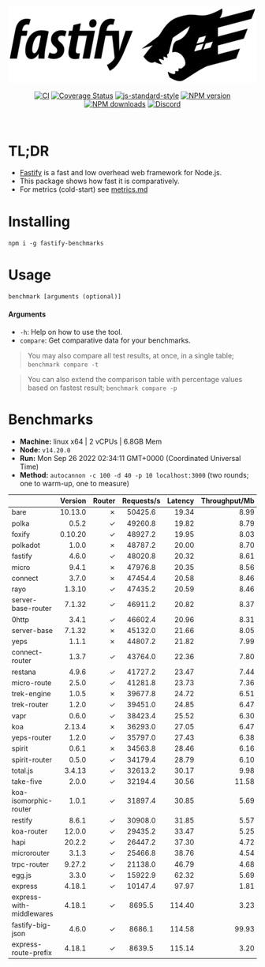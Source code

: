 <div align="center">
  <img src="https://github.com/fastify/graphics/raw/HEAD/fastify-landscape-outlined.svg" width="650" height="auto"/>
</div>

<div align="center">

[![CI](https://github.com/fastify/fastify/workflows/ci/badge.svg)](https://github.com/fastify/fastify/actions/workflows/ci.yml)
[![Coverage Status](https://coveralls.io/repos/github/fastify/fastify/badge.svg?branch=master)](https://coveralls.io/github/fastify/fastify?branch=master)
[![js-standard-style](https://img.shields.io/badge/code%20style-standard-brightgreen.svg?style=flat)](http://standardjs.com/)
[![NPM version](https://img.shields.io/npm/v/fastify.svg?style=flat)](https://www.npmjs.com/package/fastify)
[![NPM downloads](https://img.shields.io/npm/dm/fastify.svg?style=flat)](https://www.npmjs.com/package/fastify) [![Discord](https://img.shields.io/discord/725613461949906985)](https://discord.gg/fastify)

</div>
<br />

# TL;DR

* [Fastify](https://github.com/fastify/fastify) is a fast and low overhead web framework for Node.js.
* This package shows how fast it is comparatively.
* For metrics (cold-start) see [metrics.md](./METRICS.md)

# Installing

```
npm i -g fastify-benchmarks
```

# Usage

```
benchmark [arguments (optional)]
```

#### Arguments

* `-h`: Help on how to use the tool.
* `compare`: Get comparative data for your benchmarks.

> You may also compare all test results, at once, in a single table; `benchmark compare -t`

> You can also extend the comparison table with percentage values based on fastest result; `benchmark compare -p`
# Benchmarks

* __Machine:__ linux x64 | 2 vCPUs | 6.8GB Mem
* __Node:__ `v14.20.0`
* __Run:__ Mon Sep 26 2022 02:34:11 GMT+0000 (Coordinated Universal Time)
* __Method:__ `autocannon -c 100 -d 40 -p 10 localhost:3000` (two rounds; one to warm-up, one to measure)

|                          | Version | Router | Requests/s | Latency | Throughput/Mb |
| :--                      | --:     | --:    | :-:        | --:     | --:           |
| bare                     | 10.13.0 | ✗      | 50425.6    | 19.34   | 8.99          |
| polka                    | 0.5.2   | ✓      | 49260.8    | 19.82   | 8.79          |
| foxify                   | 0.10.20 | ✓      | 48927.2    | 19.95   | 8.03          |
| polkadot                 | 1.0.0   | ✗      | 48787.2    | 20.00   | 8.70          |
| fastify                  | 4.6.0   | ✓      | 48020.8    | 20.32   | 8.61          |
| micro                    | 9.4.1   | ✗      | 47976.8    | 20.35   | 8.56          |
| connect                  | 3.7.0   | ✗      | 47454.4    | 20.58   | 8.46          |
| rayo                     | 1.3.10  | ✓      | 47435.2    | 20.59   | 8.46          |
| server-base-router       | 7.1.32  | ✓      | 46911.2    | 20.82   | 8.37          |
| 0http                    | 3.4.1   | ✓      | 46602.4    | 20.96   | 8.31          |
| server-base              | 7.1.32  | ✗      | 45132.0    | 21.66   | 8.05          |
| yeps                     | 1.1.1   | ✗      | 44807.2    | 21.82   | 7.99          |
| connect-router           | 1.3.7   | ✓      | 43764.0    | 22.36   | 7.80          |
| restana                  | 4.9.6   | ✓      | 41727.2    | 23.47   | 7.44          |
| micro-route              | 2.5.0   | ✓      | 41281.8    | 23.73   | 7.36          |
| trek-engine              | 1.0.5   | ✗      | 39677.8    | 24.72   | 6.51          |
| trek-router              | 1.2.0   | ✓      | 39451.0    | 24.85   | 6.47          |
| vapr                     | 0.6.0   | ✓      | 38423.4    | 25.52   | 6.30          |
| koa                      | 2.13.4  | ✗      | 36293.0    | 27.05   | 6.47          |
| yeps-router              | 1.2.0   | ✓      | 35797.0    | 27.43   | 6.38          |
| spirit                   | 0.6.1   | ✗      | 34563.8    | 28.46   | 6.16          |
| spirit-router            | 0.5.0   | ✓      | 34179.4    | 28.79   | 6.10          |
| total.js                 | 3.4.13  | ✓      | 32613.2    | 30.17   | 9.98          |
| take-five                | 2.0.0   | ✓      | 32194.4    | 30.56   | 11.58         |
| koa-isomorphic-router    | 1.0.1   | ✓      | 31897.4    | 30.85   | 5.69          |
| restify                  | 8.6.1   | ✓      | 30908.0    | 31.85   | 5.57          |
| koa-router               | 12.0.0  | ✓      | 29435.2    | 33.47   | 5.25          |
| hapi                     | 20.2.2  | ✓      | 26447.2    | 37.30   | 4.72          |
| microrouter              | 3.1.3   | ✓      | 25466.8    | 38.76   | 4.54          |
| trpc-router              | 9.27.2  | ✓      | 21138.0    | 46.79   | 4.68          |
| egg.js                   | 3.3.0   | ✓      | 15922.9    | 62.32   | 5.69          |
| express                  | 4.18.1  | ✓      | 10147.4    | 97.97   | 1.81          |
| express-with-middlewares | 4.18.1  | ✓      | 8695.5     | 114.40  | 3.23          |
| fastify-big-json         | 4.6.0   | ✓      | 8686.1     | 114.58  | 99.93         |
| express-route-prefix     | 4.18.1  | ✓      | 8639.5     | 115.14  | 3.20          |
